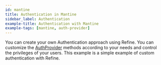 ```yaml
---
id: mantine
title: Authentication in Mantine
sidebar_label: Authentication
example-title: Authentication with Mantine
example-tags: [mantine, auth-provider]
---
```


You can create your own Authentication approach using Refine. You can customize the [AuthProvider](/docs/authentication/auth-provider) methods according to your needs and control the privileges of your users. This example is a simple example of custom authentication with Refine.

<CodeSandboxExample path="auth-mantine" />

